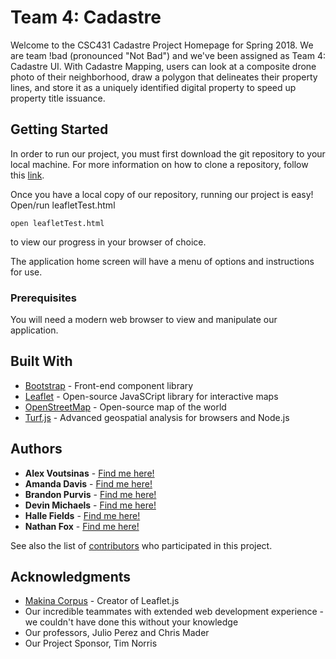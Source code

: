 # Team 4: Cadastre

Welcome to the CSC431 Cadastre Project Homepage for Spring 2018. We are team !bad (pronounced "Not Bad") and we've been assigned as Team 4: Cadastre UI. With Cadastre Mapping, users can look at a composite drone photo of their neighborhood, draw a polygon that delineates their property lines, and store it as a uniquely identified digital property to speed up property title issuance.


## Getting Started

In order to run our project, you must first download the git repository to your local machine. For more information on how to clone a repository, follow this [link](https://help.github.com/articles/cloning-a-repository/).

Once you have a local copy of our repository, running our project is easy! Open/run leafletTest.html 
```
open leafletTest.html
```
to view our progress in your browser of choice. 

The application home screen will have a menu of options and instructions for use.


### Prerequisites

You will need a modern web browser to view and manipulate our application. 



## Built With

* [Bootstrap](https://getbootstrap.com/) - Front-end component library
* [Leaflet](https://leafletjs.com/) - Open-source JavaSCript library for interactive maps
* [OpenStreetMap](https://www.openstreetmap.org/#map=5/38.007/-95.844) - Open-source map of the world
* [Turf.js](http://turfjs.org/) - Advanced geospatial analysis for browsers and Node.js

## Authors

* **Alex Voutsinas** - [Find me here!](https://github.com/alexvout)
* **Amanda Davis** - [Find me here!](https://github.com/manderan04)
* **Brandon Purvis** - [Find me here!](https://github.com/BrandonSP)
* **Devin Michaels** - [Find me here!](https://github.com/dmichaels19)
* **Halle Fields** - [Find me here!](https://github.com/hallekfields)
* **Nathan Fox** - [Find me here!](https://github.com/nathancfox)

See also the list of [contributors](https://github.com/your/project/contributors) who participated in this project.

## Acknowledgments

* [Makina Corpus](https://github.com/makinacorpus/) - Creator of Leaflet.js
* Our incredible teammates with extended web development experience - we couldn't have done this without your knowledge
* Our professors, Julio Perez and Chris Mader
* Our Project Sponsor, Tim Norris

